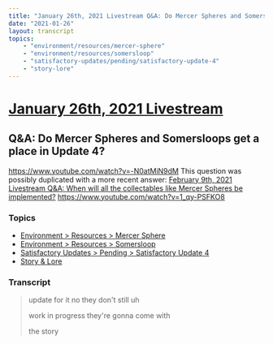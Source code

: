 ```yaml
---
title: "January 26th, 2021 Livestream Q&A: Do Mercer Spheres and Somersloops get a place in Update 4?"
date: "2021-01-26"
layout: transcript
topics:
    - "environment/resources/mercer-sphere"
    - "environment/resources/somersloop"
    - "satisfactory-updates/pending/satisfactory-update-4"
    - "story-lore"
---
```

# [January 26th, 2021 Livestream](../2021-01-26.md)
## Q&A: Do Mercer Spheres and Somersloops get a place in Update 4?
https://www.youtube.com/watch?v=-N0atMiN9dM
This question was possibly duplicated with a more recent answer: [February 9th, 2021 Livestream Q&A: When will all the collectables like Mercer Spheres be implemented?](./yt-1_qy-PSFKO8.md) https://www.youtube.com/watch?v=1_qy-PSFKO8


### Topics
* [Environment > Resources > Mercer Sphere](../topics/environment/resources/mercer-sphere.md)
* [Environment > Resources > Somersloop](../topics/environment/resources/somersloop.md)
* [Satisfactory Updates > Pending > Satisfactory Update 4](../topics/satisfactory-updates/pending/satisfactory-update-4.md)
* [Story & Lore](../topics/story-lore.md)

### Transcript

> update for it no they don't still uh
>
> work in progress they're gonna come with
>
> the story
